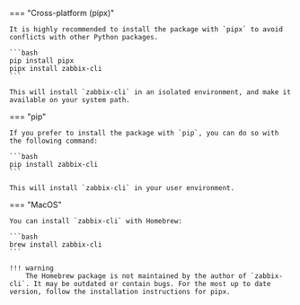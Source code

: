 === "Cross-platform (pipx)"

    It is highly recommended to install the package with `pipx` to avoid conflicts with other Python packages.

    ```bash
    pip install pipx
    pipx install zabbix-cli
    ```

    This will install `zabbix-cli` in an isolated environment, and make it available on your system path.

=== "pip"

    If you prefer to install the package with `pip`, you can do so with the following command:

    ```bash
    pip install zabbix-cli
    ```

    This will install `zabbix-cli` in your user environment.

=== "MacOS"

    You can install `zabbix-cli` with Homebrew:

    ```bash
    brew install zabbix-cli
    ```

    !!! warning
        The Homebrew package is not maintained by the author of `zabbix-cli`. It may be outdated or contain bugs. For the most up to date version, follow the installation instructions for pipx.

